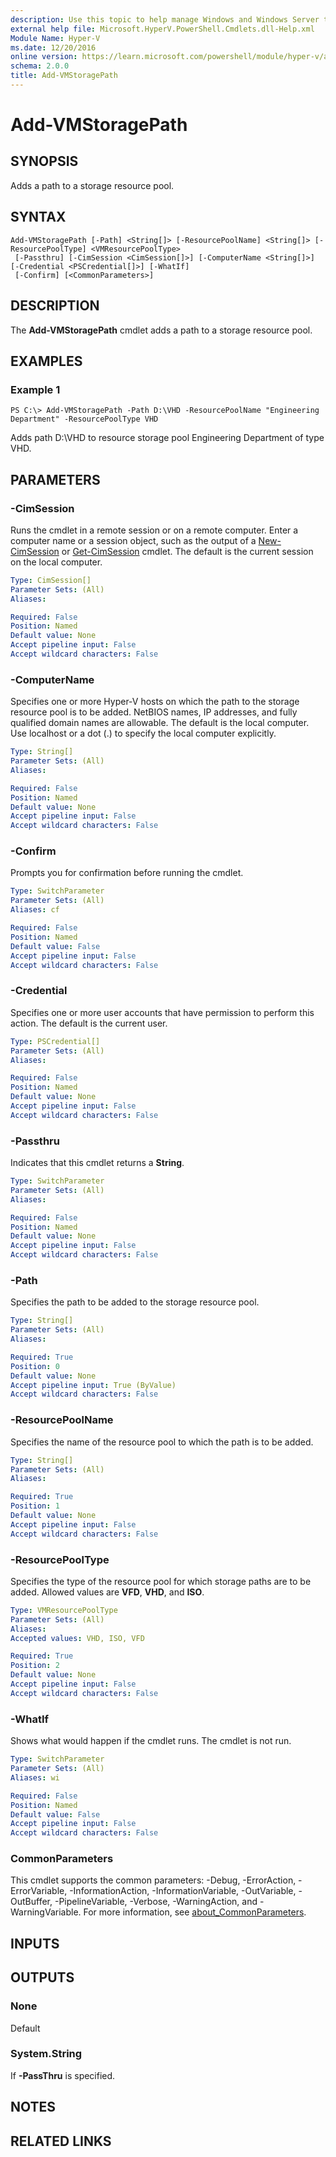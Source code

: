 ```yaml
---
description: Use this topic to help manage Windows and Windows Server technologies with Windows PowerShell.
external help file: Microsoft.HyperV.PowerShell.Cmdlets.dll-Help.xml
Module Name: Hyper-V
ms.date: 12/20/2016
online version: https://learn.microsoft.com/powershell/module/hyper-v/add-vmstoragepath?view=windowsserver2025-ps&wt.mc_id=ps-gethelp
schema: 2.0.0
title: Add-VMStoragePath
---
```


# Add-VMStoragePath

## SYNOPSIS
Adds a path to a storage resource pool.

## SYNTAX

```
Add-VMStoragePath [-Path] <String[]> [-ResourcePoolName] <String[]> [-ResourcePoolType] <VMResourcePoolType>
 [-Passthru] [-CimSession <CimSession[]>] [-ComputerName <String[]>] [-Credential <PSCredential[]>] [-WhatIf]
 [-Confirm] [<CommonParameters>]
```

## DESCRIPTION
The **Add-VMStoragePath** cmdlet adds a path to a storage resource pool.

## EXAMPLES

### Example 1
```
PS C:\> Add-VMStoragePath -Path D:\VHD -ResourcePoolName "Engineering Department" -ResourcePoolType VHD
```

Adds path D:\VHD to resource storage pool Engineering Department of type VHD.

## PARAMETERS

### -CimSession
Runs the cmdlet in a remote session or on a remote computer.
Enter a computer name or a session object, such as the output of a [New-CimSession](https://go.microsoft.com/fwlink/p/?LinkId=227967) or [Get-CimSession](https://go.microsoft.com/fwlink/p/?LinkId=227966) cmdlet.
The default is the current session on the local computer.

```yaml
Type: CimSession[]
Parameter Sets: (All)
Aliases:

Required: False
Position: Named
Default value: None
Accept pipeline input: False
Accept wildcard characters: False
```

### -ComputerName
Specifies one or more Hyper-V hosts on which the path to the storage resource pool is to be added.
NetBIOS names, IP addresses, and fully qualified domain names are allowable.
The default is the local computer.
Use localhost or a dot (.) to specify the local computer explicitly.

```yaml
Type: String[]
Parameter Sets: (All)
Aliases:

Required: False
Position: Named
Default value: None
Accept pipeline input: False
Accept wildcard characters: False
```

### -Confirm
Prompts you for confirmation before running the cmdlet.

```yaml
Type: SwitchParameter
Parameter Sets: (All)
Aliases: cf

Required: False
Position: Named
Default value: False
Accept pipeline input: False
Accept wildcard characters: False
```

### -Credential
Specifies one or more user accounts that have permission to perform this action.
The default is the current user.

```yaml
Type: PSCredential[]
Parameter Sets: (All)
Aliases:

Required: False
Position: Named
Default value: None
Accept pipeline input: False
Accept wildcard characters: False
```

### -Passthru
Indicates that this cmdlet returns a **String**.

```yaml
Type: SwitchParameter
Parameter Sets: (All)
Aliases:

Required: False
Position: Named
Default value: None
Accept pipeline input: False
Accept wildcard characters: False
```

### -Path
Specifies the path to be added to the storage resource pool.

```yaml
Type: String[]
Parameter Sets: (All)
Aliases:

Required: True
Position: 0
Default value: None
Accept pipeline input: True (ByValue)
Accept wildcard characters: False
```

### -ResourcePoolName
Specifies the name of the resource pool to which the path is to be added.

```yaml
Type: String[]
Parameter Sets: (All)
Aliases:

Required: True
Position: 1
Default value: None
Accept pipeline input: False
Accept wildcard characters: False
```

### -ResourcePoolType
Specifies the type of the resource pool for which storage paths are to be added.
Allowed values are **VFD**, **VHD**, and **ISO**.

```yaml
Type: VMResourcePoolType
Parameter Sets: (All)
Aliases:
Accepted values: VHD, ISO, VFD

Required: True
Position: 2
Default value: None
Accept pipeline input: False
Accept wildcard characters: False
```

### -WhatIf
Shows what would happen if the cmdlet runs.
The cmdlet is not run.

```yaml
Type: SwitchParameter
Parameter Sets: (All)
Aliases: wi

Required: False
Position: Named
Default value: False
Accept pipeline input: False
Accept wildcard characters: False
```

### CommonParameters
This cmdlet supports the common parameters: -Debug, -ErrorAction, -ErrorVariable, -InformationAction, -InformationVariable, -OutVariable, -OutBuffer, -PipelineVariable, -Verbose, -WarningAction, and -WarningVariable. For more information, see [about_CommonParameters](https://go.microsoft.com/fwlink/?LinkID=113216).

## INPUTS

## OUTPUTS

### None
Default

### System.String
If **-PassThru** is specified.

## NOTES

## RELATED LINKS

